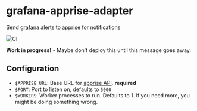 # grafana-apprise-adapter
Send [grafana](https://grafana.com/docs/grafana/latest/alerting/notifications/) alerts to [apprise](https://github.com/caronc/apprise) for notifications

![CI](https://github.com/RealOrangeOne/grafana-apprise-adapter/workflows/CI/badge.svg)

**Work in progress!** - Maybe don't deploy this until this message goes away.

## Configuration

- `$APPRISE_URL`: Base URL for [apprise API](https://github.com/caronc/apprise-api/). **required**
- `$PORT`: Port to listen on, defaults to `5000`
- `$WORKERS`: Worker processes to run. Defaults to 1. If you need more, you might be doing something wrong.

